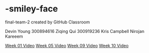 # -smiley-face
final-team-2 created by GitHub Classroom

Devin Young 300894616
Ziqing Qui 300919236
Kris Campbell
Nirojan
Kareeem

[Week 01 Video](https://drive.google.com/open?id=1CM4vmuWhg_xaGE3UmulzSWxkwPSd_6w6)
[Week 05 Video](https://drive.google.com/open?id=1BUs_244gaxlBxdcCrkYitnyaZeZ5WdVW)
[Week 09 Video](https://drive.google.com/open?id=1eowIXEWq2SUr-fNoEe1TVNkYIPtN9soA)
[Week 10 Video](https://drive.google.com/open?id=1eowIXEWq2SUr-fNoEe1TVNkYIPtN9soA)
